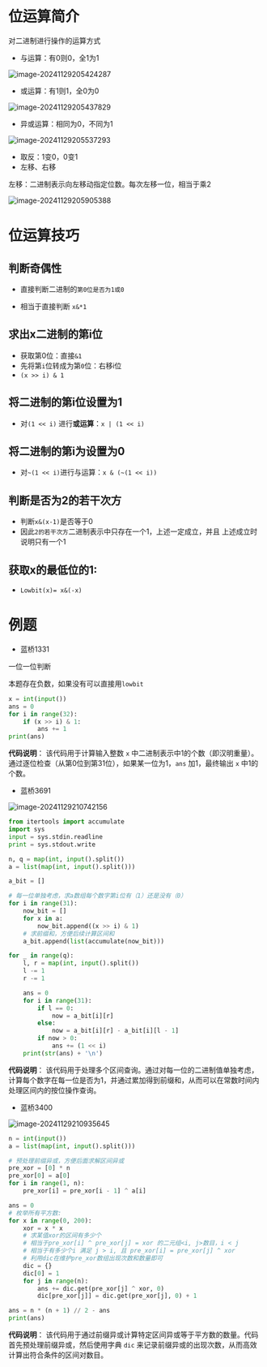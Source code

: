 # 位运算简介

对二进制进行操作的运算方式

- 与运算：有0则0，全1为1

![image-20241129205424287](http://cdn.jsdelivr.net/gh/Carolynhomes/images@main/img/Python/202411292054351.png)

- 或运算：有1则1，全0为0

![image-20241129205437829](http://cdn.jsdelivr.net/gh/Carolynhomes/images@main/img/Python/202411292054907.png)

- 异或运算：相同为0，不同为1

![image-20241129205537293](http://cdn.jsdelivr.net/gh/Carolynhomes/images@main/img/Python/202411292055358.png)

- 取反：1变0，0变1
- 左移、右移

左移：二进制表示向左移动指定位数。每次左移一位，相当于乘2

![image-20241129205905388](http://cdn.jsdelivr.net/gh/Carolynhomes/images@main/img/Python/202411292059454.png)

# 位运算技巧

## 判断奇偶性

- 直接判断二进制的`第0位是否为1或0`

- 相当于直接判断 `x&*1`

## 求出x二进制的第i位

- 获取第0位：直接`&1`
- 先将第`i`位转成为第`0`位：右移i位
- `(x >> i) & 1`

## 将二进制的第i位设置为1

- 对`(1 << i)` 进行**或运算**：`x | (1 << i)`

## 将二进制的第i为设置为0

- 对`~(1 << i)`进行与运算：`x & (~(1 << i))`

## 判断是否为2的若干次方

- 判断`x&(x-1)`是否等于0
- 因此`2的若干次方`二进制表示中只存在一个1，上述一定成立，并且
    上述成立时说明只有一个1

## 获取x的最低位的1:

- `Lowbit(x)= x&(-x)`

# 例题

- 蓝桥1331

一位一位判断

本题存在负数，如果没有可以直接用`lowbit`

```python
x = int(input())
ans = 0
for i in range(32):
    if (x >> i) & 1:
        ans += 1
print(ans)

```

**代码说明**： 该代码用于计算输入整数 `x` 中二进制表示中1的个数（即汉明重量）。通过逐位检查（从第0位到第31位），如果某一位为1，`ans` 加1，最终输出 `x` 中1的个数。

- 蓝桥3691

![image-20241129210742156](http://cdn.jsdelivr.net/gh/Carolynhomes/images@main/img/Python/202411292107958.png)

```python
from itertools import accumulate
import sys
input = sys.stdin.readline
print = sys.stdout.write

n, q = map(int, input().split())
a = list(map(int, input().split()))

a_bit = []

# 每一位单独考虑，求a数组每个数字第i位有（1）还是没有（0）
for i in range(31):
    now_bit = []
    for x in a:
        now_bit.append((x >> i) & 1)
    # 求前缀和，方便后续计算区间和
    a_bit.append(list(accumulate(now_bit)))

for _ in range(q):
    l, r = map(int, input().split())
    l -= 1
    r -= 1

    ans = 0
    for i in range(31):
        if l == 0:
            now = a_bit[i][r]
        else:
            now = a_bit[i][r] - a_bit[i][l - 1]
        if now > 0:
            ans += (1 << i)
    print(str(ans) + '\n')

```

**代码说明**： 该代码用于处理多个区间查询。通过对每一位的二进制值单独考虑，计算每个数字在每一位是否为1，并通过累加得到前缀和，从而可以在常数时间内处理区间内的按位操作查询。

- 蓝桥3400

![image-20241129210935645](http://cdn.jsdelivr.net/gh/Carolynhomes/images@main/img/Python/202411292109693.png)

```python
n = int(input())
a = list(map(int, input().split()))

# 预处理前缀异或，方便后面求解区间异或
pre_xor = [0] * n
pre_xor[0] = a[0]
for i in range(1, n):
    pre_xor[i] = pre_xor[i - 1] ^ a[i]

ans = 0
# 枚举所有平方数:
for x in range(0, 200):
    xor = x * x
    # 求某值xor的区间有多少个
    # 相当于pre_xor[i] ^ pre_xor[j] = xor 的二元组<i, j>数目，i < j
    # 相当于有多少个i 满足 j > i, 且 pre_xor[i] = pre_xor[j] ^ xor
    # 利用dic在维护pre_xor数组出现次数和数量即可
    dic = {}
    dic[0] = 1
    for j in range(n):
        ans += dic.get(pre_xor[j] ^ xor, 0)
        dic[pre_xor[j]] = dic.get(pre_xor[j], 0) + 1

ans = n * (n + 1) // 2 - ans
print(ans)

```

**代码说明**： 该代码用于通过前缀异或计算特定区间异或等于平方数的数量。代码首先预处理前缀异或，然后使用字典 `dic` 来记录前缀异或的出现次数，从而高效计算出符合条件的区间对数目。

